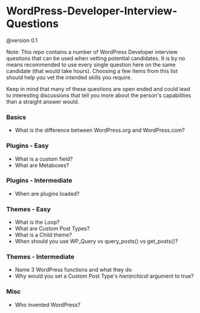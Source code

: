 WordPress-Developer-Interview-Questions
=======================================

@version 0.1

Note: This repo contains a number of WordPress Developer interview questions that can be used when vetting potential candidates. It is by no means recommended to use every single question here on the same candidate (that would take hours). Choosing a few items from this list should help you vet the intended skills you require.

Keep in mind that many of these questions are open ended and could lead to interesting discussions that tell you more about the person's capabilities than a straight answer would.

### Basics

* What is the difference between WordPress.org and WordPress.com?

### Plugins - Easy

* What is a custom field?
* What are Metaboxes?

### Plugins - Intermediate

* When are plugins loaded?

### Themes - Easy

* What is the Loop?
* What are Custom Post Types? 
* What is a Child theme?
* When should you use WP_Query vs query_posts() vs get_posts()?

### Themes - Intermediate

* Name 3 WordPress functions and what they do
* Why would you set a Custom Post Type's *hierarchical* argument to true?


### Misc
* Who invented WordPress?
